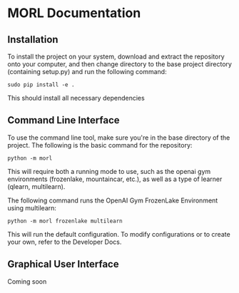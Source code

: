 # MORL Documentation
## Installation
To install the project on your system, download and extract the repository onto your computer, and then change directory to the base project directory (containing setup.py) and run the following command:

```
sudo pip install -e .
```

This should install all necessary dependencies

## Command Line Interface
To use the command line tool, make sure you're in the base directory of the project. The following is the basic command for the repository:
```
python -m morl
```

This will require both a running mode to use, such as the openai gym environments (frozenlake, mountaincar, etc.), as well as a type of learner (qlearn, multilearn).

The following command runs the OpenAI Gym FrozenLake Environment using multilearn:
```
python -m morl frozenlake multilearn
```

This will run the default configuration. To modify configurations or to create your own, refer to the Developer Docs.

## Graphical User Interface
Coming soon
